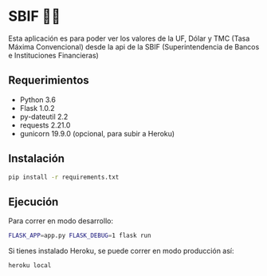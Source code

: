 # SBIF 👌🏻
Esta aplicación es para poder ver los valores de la UF, Dólar y TMC (Tasa Máxima Convencional) desde la api de la SBIF (Superintendencia de Bancos e Instituciones Financieras)

## Requerimientos

 - Python 3.6
 - Flask 1.0.2
 - py-dateutil 2.2
 - requests 2.21.0
 - gunicorn 19.9.0 (opcional, para subir a Heroku)

## Instalación

```Bash
pip install -r requirements.txt
```

## Ejecución

Para correr en modo desarrollo:
```Bash
FLASK_APP=app.py FLASK_DEBUG=1 flask run
```

Si tienes instalado Heroku, se puede correr en modo producción así:
```Bash
heroku local
